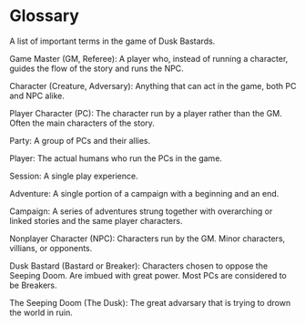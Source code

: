 # Glossary

A list of important terms in the game of Dusk Bastards.



Game Master (GM, Referee): A player who, instead of running a character, guides the flow of the story and runs the NPC.

Character (Creature, Adversary): Anything that can act in the game, both PC and NPC alike.

Player Character (PC): The character run by a player rather than the GM. Often the main characters of the story.

Party: A group of PCs and their allies.

Player: The actual humans who run the PCs in the game.

Session: A single play experience.

Adventure: A single portion of a campaign with a beginning and an end.

Campaign: A series of adventures strung together with overarching or linked stories and the same player characters.

Nonplayer Character (NPC): Characters run by the GM. Minor characters, villians, or opponents.

Dusk Bastard (Bastard or Breaker): Characters chosen to oppose the Seeping Doom. Are imbued with great power. Most PCs are considered to be Breakers.

The Seeping Doom (The Dusk): The great advarsary that is trying to drown the world in ruin.
